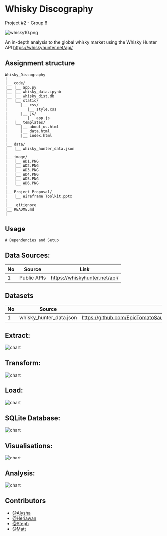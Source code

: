 # Whisky Discography
Project #2 - Group 6

![whisky10.png](https://github.com/EpicTomatoSauce/Whisky_Discography/blob/main/code/static/image/whisky10.png)

An in-depth analysis to the global whisky market using the Whisky Hunter API
https://whiskyhunter.net/api/

## Assignment structure
```
Whisky_Discography
| 
|__ code/
|__ |__ app.py
|__ |__ whisky_data.ipynb
|__ |__ whisky_dist.db
|   |__ static/
|      |__ css/
|         |__ style.css
|      |__ js/
|         |__ app.js
|   |__ templates/
|      |__ about_us.html
|      |__ data.html
|      |__ index.html
|
|__ data/
|   |__ whisky_hunter_data.json
|
|__ image/
|   |__ WD1.PNG
|   |__ WD2.PNG
|   |__ WD3.PNG
|   |__ WD4.PNG
|   |__ WD5.PNG
|   |__ WD6.PNG
|
|__ Project Proposal/
|   |__ Wireframe Toolkit.pptx
|
|__ .gitignore 
|__ README.md
| 

```

## Usage

```
# Dependencies and Setup

```

## Data Sources:

|No|Source|Link|
|-|-|-|
|1|Public APIs|https://whiskyhunter.net/api/|

## Datasets 

|No|Source|Link|
|-|-|-|
|1|whisky_hunter_data.json|https://github.com/EpicTomatoSauce/Whisky_Discography/blob/main/data/whisky_hunter_data.json|

## Extract:

![chart](images/filenamehere.png)

## Transform:

![chart](images/filenamehere.png)

## Load:

![chart](images/filenamehere.png)

## SQLite Database:

![chart](images/filenamehere.png)

## Visualisations:

![chart](images/filenamehere.png)

## Analysis:

![chart](images/filenamehere.png)

## Contributors
- [@Alysha](https://github.com/alysnow)
- [@Heriawan](https://github.com/xxx)
- [@Steph](https://github.com/sSalvs)
- [@Matt](https://github.com/EpicTomatoSauce)
